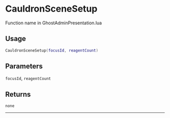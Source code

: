 # CauldronSceneSetup
Function name in GhostAdminPresentation.lua
## Usage
```lua
CauldronSceneSetup(focusId, reagentCount)
```
## Parameters
`focusId`, `reagentCount`
## Returns
`none`

---